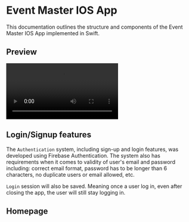 # Event Master IOS App

This documentation outlines the structure and components of the Event Master IOS App implemented in Swift.

## Preview
<video src='https://www.youtube.com/watch?v=rigvMbLewEw'></video>

## Login/Signup features
The `Authentication` system, including sign-up and login features, was developed using Firebase Authentication. The system also has requirements when it comes to validity of user's email and password including: correct email format, password has to be longer than 6 characters, no duplicate users or email allowed, etc.

`Login` session will also be saved. Meaning once a user log in, even after closing the app, the user will still stay logging in. 

## Homepage
